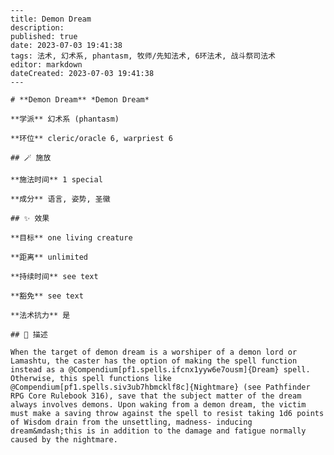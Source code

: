 
    ---
    title: Demon Dream
    description: 
    published: true
    date: 2023-07-03 19:41:38
    tags: 法术, 幻术系, phantasm, 牧师/先知法术, 6环法术, 战斗祭司法术
    editor: markdown
    dateCreated: 2023-07-03 19:41:38
    ---

    # **Demon Dream** *Demon Dream*

    **学派** 幻术系 (phantasm) 

    **环位** cleric/oracle 6, warpriest 6

    ## 🪄 施放

    **施法时间** 1 special

    **成分** 语言, 姿势, 圣徽

    ## ✨ 效果 

    **目标** one living creature 

    **距离** unlimited  

    **持续时间** see text 

    **豁免** see text

    **法术抗力** 是

    ## 📖 描述

    When the target of demon dream is a worshiper of a demon lord or Lamashtu, the caster has the option of making the spell function instead as a @Compendium[pf1.spells.ifcnx1yyw6e7ousm]{Dream} spell. Otherwise, this spell functions like @Compendium[pf1.spells.siv3ub7hbmcklf8c]{Nightmare} (see Pathfinder RPG Core Rulebook 316), save that the subject matter of the dream always involves demons. Upon waking from a demon dream, the victim must make a saving throw against the spell to resist taking 1d6 points of Wisdom drain from the unsettling, madness- inducing dream&mdash;this is in addition to the damage and fatigue normally caused by the nightmare.
    